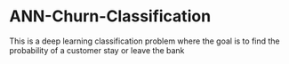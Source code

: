 # ANN-Churn-Classification
This is a deep learning classification problem where the goal is to find the probability of a customer stay or leave the bank

